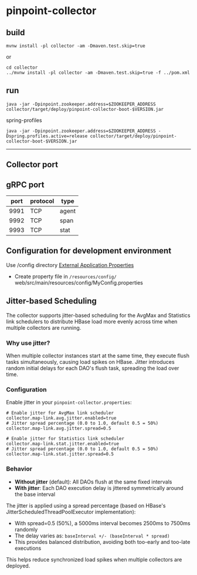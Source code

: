 # pinpoint-collector

## build

```
mvnw install -pl collector -am -Dmaven.test.skip=true
```
or
```
cd collector
../mvnw install -pl collector -am -Dmaven.test.skip=true -f ../pom.xml
```


## run
```
java -jar -Dpinpoint.zookeeper.address=$ZOOKEEPER_ADDRESS collector/target/deploy/pinpoint-collector-boot-$VERSION.jar
```

spring-profiles
```
java -jar -Dpinpoint.zookeeper.address=$ZOOKEEPER_ADDRESS -Dspring.profiles.active=release collector/target/deploy/pinpoint-collector-boot-$VERSION.jar
```

-----------

## Collector port
## gRPC port
| port | protocol | type  |
|------|----------|-------|
| 9991 | TCP      | agent |
| 9992 | TCP      | span  |
| 9993 | TCP      | stat  |

## Configuration for development environment
Use /config directory [External Application Properties](https://docs.spring.io/spring-boot/docs/current/reference/html/features.html#features.external-config.files)
- Create property file in `/resources/config/`
  web/src/main/resources/config/MyConfig.properties

## Jitter-based Scheduling

The collector supports jitter-based scheduling for the AvgMax and Statistics link schedulers to distribute HBase load more evenly across time when multiple collectors are running.

### Why use jitter?
When multiple collector instances start at the same time, they execute flush tasks simultaneously, causing load spikes on HBase. Jitter introduces random initial delays for each DAO's flush task, spreading the load over time.

### Configuration

Enable jitter in your `pinpoint-collector.properties`:

```properties
# Enable jitter for AvgMax link scheduler
collector.map-link.avg.jitter.enabled=true
# Jitter spread percentage (0.0 to 1.0, default 0.5 = 50%)
collector.map-link.avg.jitter.spread=0.5

# Enable jitter for Statistics link scheduler
collector.map-link.stat.jitter.enabled=true
# Jitter spread percentage (0.0 to 1.0, default 0.5 = 50%)
collector.map-link.stat.jitter.spread=0.5
```

### Behavior

- **Without jitter** (default): All DAOs flush at the same fixed intervals
- **With jitter**: Each DAO execution delay is jittered symmetrically around the base interval

The jitter is applied using a spread percentage (based on HBase's JitterScheduledThreadPoolExecutor implementation):
- With spread=0.5 (50%), a 5000ms interval becomes 2500ms to 7500ms randomly
- The delay varies as: `baseInterval +/- (baseInterval * spread)`
- This provides balanced distribution, avoiding both too-early and too-late executions

This helps reduce synchronized load spikes when multiple collectors are deployed.